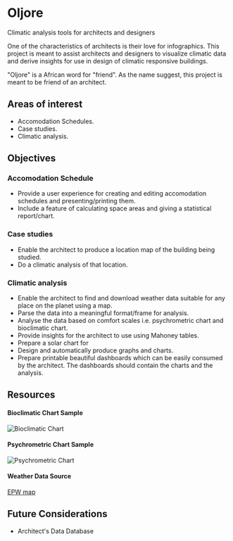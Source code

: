 # Oljore
Climatic analysis tools for architects and designers

One of the characteristics of architects is their love for infographics. This project is meant to assist architects and designers to visualize climatic data and derive insights for use in design of climatic responsive buildings.

"Oljore" is a African word for "friend". As the name suggest, this project is meant to be friend of an architect.

## Areas of interest
- Accomodation Schedules.
- Case studies.
- Climatic analysis.

## Objectives
### Accomodation Schedule
- Provide a user experience for creating and editing accomodation schedules and presenting/printing them.
- Include a feature of calculating space areas and giving a statistical report/chart.

### Case studies
- Enable the architect to produce a location map of the building being studied.
- Do a climatic analysis of that location.

### Climatic analysis
- Enable the architect to find and download weather data suitable for any place on the planet using a map.
- Parse the data into a meaningful format/frame for analysis.
- Analyse the data based on comfort scales i.e. psychrometric chart and bioclimatic chart.
- Provide insights for the architect to use using Mahoney tables.
- Prepare a solar chart for
- Design and automatically produce graphs and charts.
- Prepare printable beautiful dashboards which can be easily consumed by the architect. The dashboards should contain the charts and the analysis.

## Resources
#### Bioclimatic Chart Sample
![Bioclimatic Chart](https://user-images.githubusercontent.com/74491890/204089632-02bc7611-c495-47bf-b43c-6ef97e53d05c.png)
#### Psychrometric Chart Sample
![Psychrometric Chart](https://user-images.githubusercontent.com/74491890/204089679-635f49c4-2539-4b25-b4f1-28add1053c61.png)
#### Weather Data Source
[EPW map](https://www.ladybug.tools/epwmap/)

## Future Considerations
- Architect's Data Database
